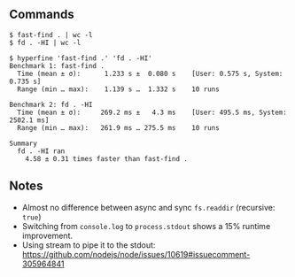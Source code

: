 ## Commands

```
$ fast-find . | wc -l
$ fd . -HI | wc -l
```

```
$ hyperfine 'fast-find .' 'fd . -HI'
Benchmark 1: fast-find .
  Time (mean ± σ):      1.233 s ±  0.080 s    [User: 0.575 s, System: 0.735 s]
  Range (min … max):    1.139 s …  1.332 s    10 runs

Benchmark 2: fd . -HI
  Time (mean ± σ):     269.2 ms ±   4.3 ms    [User: 495.5 ms, System: 2502.1 ms]
  Range (min … max):   261.9 ms … 275.5 ms    10 runs

Summary
  fd . -HI ran
    4.58 ± 0.31 times faster than fast-find .
```

## Notes
* Almost no difference between async and sync `fs.readdir` (recursive: `true`)
* Switching from `console.log` to `process.stdout` shows a 15% runtime improvement.
* Using stream to pipe it to the stdout: https://github.com/nodejs/node/issues/10619#issuecomment-305964841